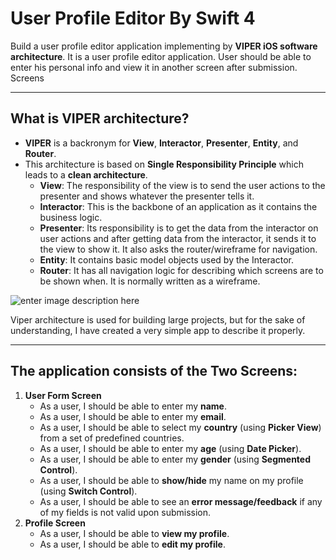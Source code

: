 **User Profile Editor By Swift 4**
===================
Build a user profile editor application implementing by **VIPER iOS software architecture**.
It is a user profile editor application. User should be able to enter his personal info and view it in another screen after submission.
Screens

----------

What is VIPER architecture?
-------------
- **VIPER** is a backronym for **View**, **Interactor**, **Presenter**, **Entity**, and **Router**.
- This architecture is based on **Single Responsibility Principle** which leads to a **clean architecture**.
	- **View**: The responsibility of the view is to send the user actions to the presenter and shows whatever the presenter tells it.
	- **Interactor**: This is the backbone of an application as it contains the business logic.
	- **Presenter**: Its responsibility is to get the data from the interactor on user actions and after getting data from the interactor, it sends it to the view to show it. It also asks the router/wireframe for navigation.
	- **Entity**: It contains basic model objects used by the Interactor.
	- **Router**: It has all navigation logic for describing which screens are to be shown when. It is normally written as a wireframe.


![enter image description here](https://camo.githubusercontent.com/2398365d539a5b3675567a4abaa91ce6a060efda/68747470733a2f2f63646e2d696d616765732d322e6d656469756d2e636f6d2f6d61782f3830302f312a30704e33424e545866774b626630386c6877757461672e706e67)

Viper architecture is used for building large projects, but for the sake of understanding, I have created a very simple app to describe it properly.

----------

The application consists of the **Two Screens**:
-------------------

1. **User Form Screen**
	 - As a user, I should be able to enter my **name**.
	 - As a user, I should be able to enter my **email**.
	 - As a user, I should be able to select my **country** (using **Picker View**) from a set of predefined countries.
	 - As a user, I should be able to enter my **age** (using **Date Picker**).
	 - As a user, I should be able to enter my **gender** (using **Segmented Control**).
	 - As a user, I should be able to **show/hide** my name on my profile (using **Switch Control**).
	 - As a user, I should be able to see an **error message/feedback** if any of my fields is not valid upon submission.
2. **Profile Screen**
	- As a user, I should be able to **view my profile**.
	- As a user, I should be able to **edit my profile**.
